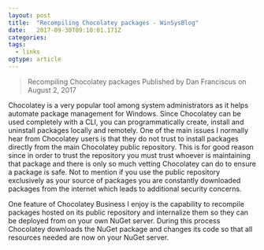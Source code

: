 ```yaml
---
layout: post 
title:  "Recompiling Chocolatey packages - WinSysBlog" 
date:   2017-09-30T09:10:01.171Z 
categories: 
tags:
  - links
ogtype: article 
---
```


> Recompiling Chocolatey packages
Published by Dan Franciscus on August 2, 2017

Chocolatey is a very popular tool among system administrators as it helps automate package management for Windows. Since Chocolatey can be used completely with a CLI, you can programmatically create, install and uninstall packages locally and remotely. One of the main issues I normally hear from Chocolatey users is that they do not trust to install packages directly from the main Chocolatey public repository. This is for good reason since in order to trust the repository you must trust whoever is maintaining that package and there is only so much vetting Chocolatey can do to ensure a package is safe. Not to mention if you use the public repository exclusively as your source of packages you are constantly downloaded packages from the internet which leads to additional security concerns.

One feature of Chocolatey Business I enjoy is the capability to recompile packages hosted on its public repository and internalize them so they can be deployed from on your own NuGet server. During this process Chocolatey downloads the NuGet package and changes its code so that all resources needed are now on your NuGet server.

